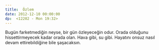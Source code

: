 ```yaml
---
title:  Özlem
date: 2012-12-10 00:00:00
dp:  <12202 - Mon 19:32>
---
```



Bugün farketmediğin neyse, bir gün özleyeceğin odur. Orada olduğunu
hissettirmeyecek kadar orada olan. Hava gibi, su gibi. Hayatını onsuz
nasıl devam ettirebildiğine bile şaşacaksın. 


